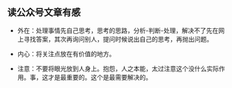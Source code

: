 ## 读公众号文章有感

* 外在：处理事情先自己思考，思考的思路，分析-判断-处理，解决不了先在网上寻找答案，其次再询问别人，提问时候说出自己的思考，再抛出问题。

* 内心：将关注点放在有价值的地方。

* 注意：不要将眼光放到人身上。抱怨，人之本能，太过注意这个没什么实际作用。事，这才是最重要的。这个是最需要解决的。

